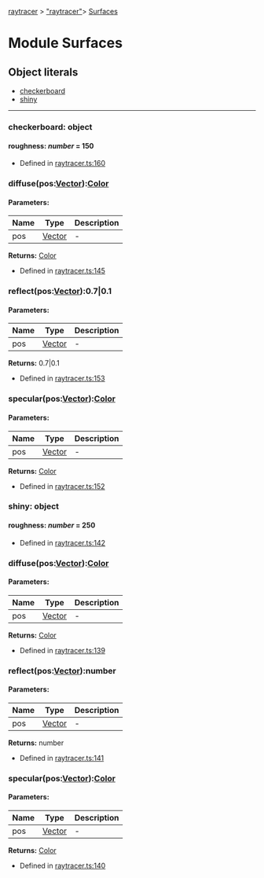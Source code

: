 [raytracer](../index.md) >  ["raytracer"](../modules/raytracer._raytracer_.md)>  [Surfaces](../modules/raytracer._raytracer_.surfaces.md)
# Module Surfaces







## Object literals
* [checkerboard](../modules/raytracer._raytracer_.surfaces.md#checkerboard)
* [shiny](../modules/raytracer._raytracer_.surfaces.md#shiny)

---





<a id="checkerboard"></a>
### checkerboard: object





#### **roughness**:  *number*  = 150





* Defined in [raytracer.ts:160](https://github.com/Microsoft/TypeScriptSamples/blob/d205d01/raytracer/raytracer.ts#L160)










### diffuse(pos:[Vector](../classes/raytracer._raytracer_.vector.md)):[Color](../classes/raytracer._raytracer_.color.md)





#### Parameters:
| Name  | Type                | Description  |
| ------ | ------------------- | ------------ |
| pos  | [Vector](../classes/raytracer._raytracer_.vector.md) | - |








**Returns:** [Color](../classes/raytracer._raytracer_.color.md)







* Defined in [raytracer.ts:145](https://github.com/Microsoft/TypeScriptSamples/blob/d205d01/raytracer/raytracer.ts#L145)











### reflect(pos:[Vector](../classes/raytracer._raytracer_.vector.md)):0.7|0.1





#### Parameters:
| Name  | Type                | Description  |
| ------ | ------------------- | ------------ |
| pos  | [Vector](../classes/raytracer._raytracer_.vector.md) | - |








**Returns:** 0.7|0.1







* Defined in [raytracer.ts:153](https://github.com/Microsoft/TypeScriptSamples/blob/d205d01/raytracer/raytracer.ts#L153)











### specular(pos:[Vector](../classes/raytracer._raytracer_.vector.md)):[Color](../classes/raytracer._raytracer_.color.md)





#### Parameters:
| Name  | Type                | Description  |
| ------ | ------------------- | ------------ |
| pos  | [Vector](../classes/raytracer._raytracer_.vector.md) | - |








**Returns:** [Color](../classes/raytracer._raytracer_.color.md)







* Defined in [raytracer.ts:152](https://github.com/Microsoft/TypeScriptSamples/blob/d205d01/raytracer/raytracer.ts#L152)













<a id="shiny"></a>
### shiny: object





#### **roughness**:  *number*  = 250





* Defined in [raytracer.ts:142](https://github.com/Microsoft/TypeScriptSamples/blob/d205d01/raytracer/raytracer.ts#L142)










### diffuse(pos:[Vector](../classes/raytracer._raytracer_.vector.md)):[Color](../classes/raytracer._raytracer_.color.md)





#### Parameters:
| Name  | Type                | Description  |
| ------ | ------------------- | ------------ |
| pos  | [Vector](../classes/raytracer._raytracer_.vector.md) | - |








**Returns:** [Color](../classes/raytracer._raytracer_.color.md)







* Defined in [raytracer.ts:139](https://github.com/Microsoft/TypeScriptSamples/blob/d205d01/raytracer/raytracer.ts#L139)











### reflect(pos:[Vector](../classes/raytracer._raytracer_.vector.md)):number





#### Parameters:
| Name  | Type                | Description  |
| ------ | ------------------- | ------------ |
| pos  | [Vector](../classes/raytracer._raytracer_.vector.md) | - |








**Returns:** number







* Defined in [raytracer.ts:141](https://github.com/Microsoft/TypeScriptSamples/blob/d205d01/raytracer/raytracer.ts#L141)











### specular(pos:[Vector](../classes/raytracer._raytracer_.vector.md)):[Color](../classes/raytracer._raytracer_.color.md)





#### Parameters:
| Name  | Type                | Description  |
| ------ | ------------------- | ------------ |
| pos  | [Vector](../classes/raytracer._raytracer_.vector.md) | - |








**Returns:** [Color](../classes/raytracer._raytracer_.color.md)







* Defined in [raytracer.ts:140](https://github.com/Microsoft/TypeScriptSamples/blob/d205d01/raytracer/raytracer.ts#L140)














